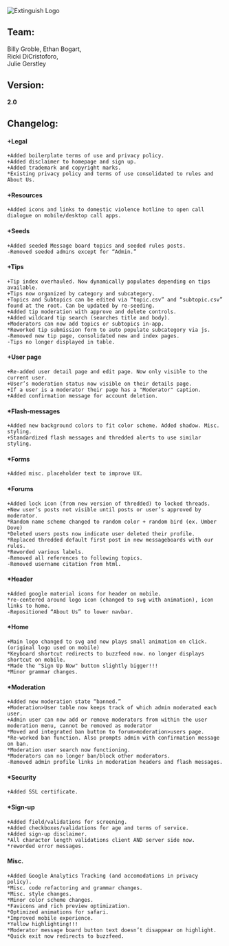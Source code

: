 ![Extinguish Logo](https://user-images.githubusercontent.com/9058629/39490740-6bec06a2-4d4f-11e8-89be-5abbcf0409ed.png "Extinguish Logo")

##  Team:
Billy Groble,
Ethan Bogart,  
Ricki DiCristoforo,  
Julie Gerstley

##  Version:
**2.0**

##  Changelog:  
####  **+Legal**  
	+Added boilerplate terms of use and privacy policy.
	+Added disclaimer to homepage and sign up.  
	+Added trademark and copyright marks.  
	*Existing privacy policy and terms of use consolidated to rules and About Us.  
####  **+Resources**
	+Added icons and links to domestic violence hotline to open call dialogue on mobile/desktop call apps.
####  **+Seeds**  
	+Added seeded Message board topics and seeded rules posts.  
	-Removed seeded admins except for “Admin.”  
####  **+Tips**  
	+Tip index overhauled. Now dynamically populates depending on tips available.  
	+Tips now organized by category and subcategory.  
	+Topics and Subtopics can be edited via “topic.csv” and “subtopic.csv” found at the root. Can be updated by re-seeding.  
	+Added tip moderation with approve and delete controls.  
	+Added wildcard tip search (searches title and body).  
	+Moderators can now add topics or subtopics in-app.
	*Reworked tip submission form to auto populate subcategory via js.  
	-Removed new tip page, consolidated new and index pages.  
	-Tips no longer displayed in table.  
####  **+User page**  
	+Re-added user detail page and edit page. Now only visible to the current user.  
	+User’s moderation status now visible on their details page.  
	+If a user is a moderator their page has a "Moderator" caption.
	+Added confirmation message for account deletion.  
####  ***Flash-messages**  
	+Added new background colors to fit color scheme. Added shadow. Misc. styling.  
 	+Standardized flash messages and thredded alerts to use similar styling.  
####  ***Forms**  
	+Added misc. placeholder text to improve UX.
####  ***Forums**  
	+Added lock icon (from new version of thredded) to locked threads.  
	+New user’s posts not visible until posts or user’s approved by moderator.  
	*Random name scheme changed to random color + random bird (ex. Umber Dove)  
	*Deleted users posts now indicate user deleted their profile.  
	*Replaced thredded default first post in new messageboards with our rules.  
	*Reworded various labels.  
	-Removed all references to following topics.  
	-Removed username citation from html.  
####  ***Header**  
	+Added google material icons for header on mobile.  
	*re-centered around logo icon (changed to svg with animation), icon links to home.  
	-Repositioned “About Us” to lower navbar.  
####  ***Home**  
	+Main logo changed to svg and now plays small animation on click. (original logo used on mobile)  
	*Keyboard shortcut redirects to buzzfeed now. no longer displays shortcut on mobile.  
	*Made the "Sign Up Now" button slightly bigger!!!
	*Minor grammar changes.  
####  ***Moderation**  
	+Added new moderation state “banned.”  
	+Moderation>User table now keeps track of which admin moderated each user.  
	+Admin user can now add or remove moderators from within the user moderation menu, cannot be removed as moderator
	*Moved and integrated ban button to forum>moderation>users page.  
	*Re-worked ban function. Also prompts admin with confirmation message on ban.  
	*Moderation user search now functioning.  
	*Moderators can no longer ban/block other moderators.  
	-Removed admin profile links in moderation headers and flash messages.  
####  ***Security**  
	+Added SSL certificate. 
####  ***Sign-up**  
	+Added field/validations for screening.  
	+Added checkboxes/validations for age and terms of service.  
	+Added sign-up disclaimer.  
	*All character length validations client AND server side now.  
	*reworded error messages.  
####  **Misc.**   
	+Added Google Analytics Tracking (and accomodations in privacy policy).
	*Misc. code refactoring and grammar changes.  
	*Misc. style changes.  
	*Minor color scheme changes.  
	*Favicons and rich preview optimization.  
	*Optimized animations for safari.  
	*Improved mobile experience.  
	*Yellow highlighting!!!  
	*Moderator message board button text doesn’t disappear on highlight. 
	*Quick exit now redirects to buzzfeed.
	
